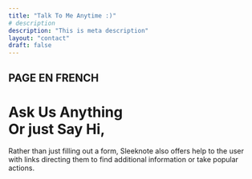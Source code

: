 ```yaml
---
title: "Talk To Me Anytime :)"
# description
description: "This is meta description"
layout: "contact"
draft: false
---
```


## PAGE EN FRENCH

# Ask Us Anything <br> Or just Say Hi,

Rather than just filling out a form, Sleeknote also offers help to the user <br> with links directing them to find additional information or take popular actions.
